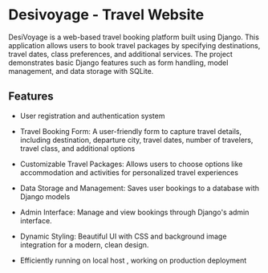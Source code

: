 # Desivoyage - Travel Website

DesiVoyage is a web-based travel booking platform built using Django. This application allows users to book travel packages by specifying destinations, travel dates, class preferences, and additional services. The project demonstrates basic Django features such as form handling, model management, and data storage with SQLite.

## Features

- User registration and authentication system
- Travel Booking Form: A user-friendly form to capture travel details, including destination, departure city, travel dates, number of travelers, travel class, and additional options
- Customizable Travel Packages: Allows users to choose options like accommodation and activities for personalized travel experiences
- Data Storage and Management: Saves user bookings to a database with Django models
- Admin Interface: Manage and view bookings through Django's admin interface.
- Dynamic Styling: Beautiful UI with CSS and background image integration for a modern, clean design.



- Efficiently running on local host , working on production deployment


